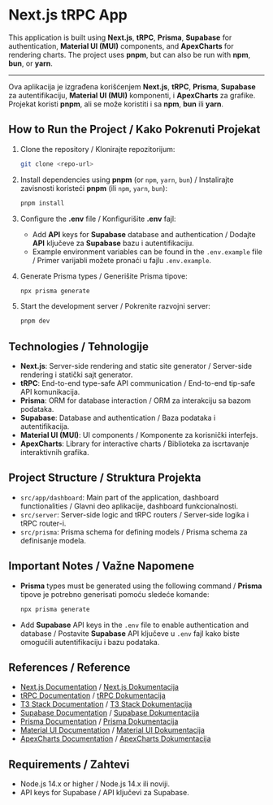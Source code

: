 # Next.js tRPC App

This application is built using **Next.js**, **tRPC**, **Prisma**, **Supabase** for authentication, **Material UI (MUI)** components, and **ApexCharts** for rendering charts. The project uses **pnpm**, but can also be run with **npm**, **bun**, or **yarn**.

---

Ova aplikacija je izgrađena korišćenjem **Next.js**, **tRPC**, **Prisma**, **Supabase** za autentifikaciju, **Material UI (MUI)** komponenti, i **ApexCharts** za grafike. Projekat koristi **pnpm**, ali se može koristiti i sa **npm**, **bun** ili **yarn**.

## How to Run the Project / Kako Pokrenuti Projekat

1. Clone the repository / Klonirajte repozitorijum:
    ```bash
    git clone <repo-url>
    ```

2. Install dependencies using **pnpm** (or `npm`, `yarn`, `bun`) / Instalirajte zavisnosti koristeći **pnpm** (ili `npm`, `yarn`, `bun`):
    ```bash
    pnpm install
    ```

3. Configure the **.env** file / Konfigurišite **.env** fajl:
    - Add **API** keys for **Supabase** database and authentication / Dodajte **API** ključeve za **Supabase** bazu i autentifikaciju.
    - Example environment variables can be found in the `.env.example` file / Primer varijabli možete pronaći u fajlu `.env.example`.

4. Generate Prisma types / Generišite Prisma tipove:
    ```bash
    npx prisma generate
    ```

5. Start the development server / Pokrenite razvojni server:
    ```bash
    pnpm dev
    ```

## Technologies / Tehnologije

- **Next.js**: Server-side rendering and static site generator / Server-side rendering i statički sajt generator.
- **tRPC**: End-to-end type-safe API communication / End-to-end tip-safe API komunikacija.
- **Prisma**: ORM for database interaction / ORM za interakciju sa bazom podataka.
- **Supabase**: Database and authentication / Baza podataka i autentifikacija.
- **Material UI (MUI)**: UI components / Komponente za korisnički interfejs.
- **ApexCharts**: Library for interactive charts / Biblioteka za iscrtavanje interaktivnih grafika.

## Project Structure / Struktura Projekta

- `src/app/dashboard`: Main part of the application, dashboard functionalities / Glavni deo aplikacije, dashboard funkcionalnosti.
- `src/server`: Server-side logic and tRPC routers / Server-side logika i tRPC router-i.
- `src/prisma`: Prisma schema for defining models / Prisma schema za definisanje modela.

## Important Notes / Važne Napomene

- **Prisma** types must be generated using the following command / **Prisma** tipove je potrebno generisati pomoću sledeće komande:
    ```bash
    npx prisma generate
    ```

- Add **Supabase** API keys in the `.env` file to enable authentication and database / Postavite **Supabase** API ključeve u `.env` fajl kako biste omogućili autentifikaciju i bazu podataka.

## References / Reference

- [Next.js Documentation](https://nextjs.org/docs) / [Next.js Dokumentacija](https://nextjs.org/docs)
- [tRPC Documentation](https://trpc.io/docs) / [tRPC Dokumentacija](https://trpc.io/docs)
- [T3 Stack Documentation](https://create.t3.gg/) / [T3 Stack Dokumentacija](https://create.t3.gg/)
- [Supabase Documentation](https://supabase.com/docs) / [Supabase Dokumentacija](https://supabase.com/docs)
- [Prisma Documentation](https://www.prisma.io/docs) / [Prisma Dokumentacija](https://www.prisma.io/docs)
- [Material UI Documentation](https://mui.com/) / [Material UI Dokumentacija](https://mui.com/)
- [ApexCharts Documentation](https://apexcharts.com/docs) / [ApexCharts Dokumentacija](https://apexcharts.com/docs)

## Requirements / Zahtevi

- Node.js 14.x or higher / Node.js 14.x ili noviji.
- API keys for Supabase / API ključevi za Supabase.